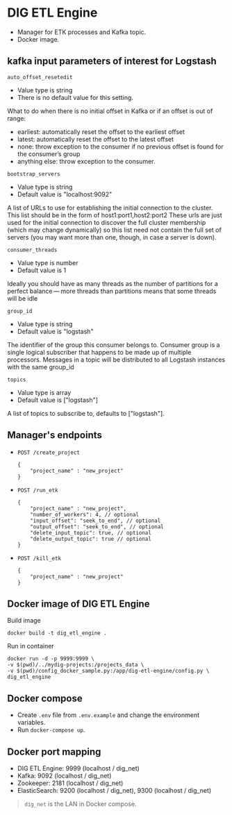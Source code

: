 # DIG ETL Engine

- Manager for ETK processes and Kafka topic.
- Docker image.

## kafka input parameters of interest for Logstash
`auto_offset_resetedit`
- Value type is string
- There is no default value for this setting.

What to do when there is no initial offset in Kafka or if an offset is out of range:  
- earliest: automatically reset the offset to the earliest offset
- latest: automatically reset the offset to the latest offset
- none: throw exception to the consumer if no previous offset is found for the consumer’s group
- anything else: throw exception to the consumer.

`bootstrap_servers`
- Value type is string
- Default value is "localhost:9092"

A list of URLs to use for establishing the initial connection to the cluster. This list should be in the form of host1:port1,host2:port2 These urls are just used for the initial connection to discover the full cluster membership (which may change dynamically) so this list need not contain the full set of servers (you may want more than one, though, in case a server is down).

`consumer_threads`
- Value type is number
- Default value is 1

Ideally you should have as many threads as the number of partitions for a perfect balance — more threads than partitions means that some threads will be idle

`group_id`
- Value type is string
- Default value is "logstash"

The identifier of the group this consumer belongs to. Consumer group is a single logical subscriber that happens to be made up of multiple processors. Messages in a topic will be distributed to all Logstash instances with the same group_id

`topics`
- Value type is array
- Default value is ["logstash"]

A list of topics to subscribe to, defaults to ["logstash"].


## Manager's endpoints

- `POST /create_project`
    ```
    {
        "project_name" : "new_project"
    }
    ```
    
- `POST /run_etk`
    ```
    {
        "project_name" : "new_project",
        "number_of_workers": 4, // optional
        "input_offset": "seek_to_end", // optional
        "output_offset": "seek_to_end", // optional
        "delete_input_topic": true, // optional
        "delete_output_topic": true // optional
    }
    ```
    
- `POST /kill_etk`
    ```
    {
        "project_name" : "new_project"
    }
    ```

## Docker image of DIG ETL Engine

Build image

    docker build -t dig_etl_engine .
    
Run in container

    docker run -d -p 9999:9999 \
    -v $(pwd)/../mydig-projects:/projects_data \
    -v $(pwd)/config_docker_sample.py:/app/dig-etl-engine/config.py \
    dig_etl_engine

## Docker compose

- Create `.env` file from `.env.example` and change the environment variables.
- Run `docker-compose up`.

## Docker port mapping

- DIG ETL Engine: 9999 (localhost / dig_net)
- Kafka: 9092 (localhost / dig_net)
- Zookeeper: 2181 (localhost / dig_net)
- ElasticSearch: 9200 (localhost / dig_net), 9300 (localhost / dig_net)

> `dig_net` is the LAN in Docker compose.
